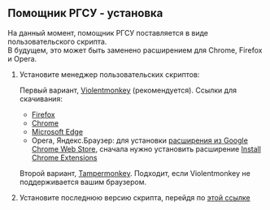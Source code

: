 ## Помощник РГСУ - установка

На данный момент, помощник РГСУ поставляется в виде пользовательского скрипта.\
В будущем, это может быть заменено расширением для Chrome, Firefox и Opera.

1. Установите менеджер пользовательских скриптов:

   Первый вариант, [Violentmonkey](https://violentmonkey.github.io/get-it/) (рекомендуется). Ссылки для скачивания:

   - [Firefox](https://addons.mozilla.org/ru/firefox/addon/violentmonkey/)
   - [Chrome](https://chrome.google.com/webstore/detail/violent-monkey/jinjaccalgkegednnccohejagnlnfdag)
   - [Microsoft Edge](https://microsoftedge.microsoft.com/addons/detail/eeagobfjdenkkddmbclomhiblgggliao)
   - Opera, Яндекс.Браузер: для установки [расширения из Google Chrome Web Store](https://chrome.google.com/webstore/detail/violent-monkey/jinjaccalgkegednnccohejagnlnfdag), сначала нужно установить расширение [Install Chrome Extensions](https://addons.opera.com/en/extensions/details/install-chrome-extensions/)

   Второй вариант, [Tampermonkey](https://www.tampermonkey.net/). Подходит, если Violentmonkey не поддерживается вашим браузером.

2. Установите последнюю версию скрипта, перейдя по [этой ссылке](https://github.com/pogrommirovanie/rssu-helper/raw/master/dist/rssu-helper.user.js)
